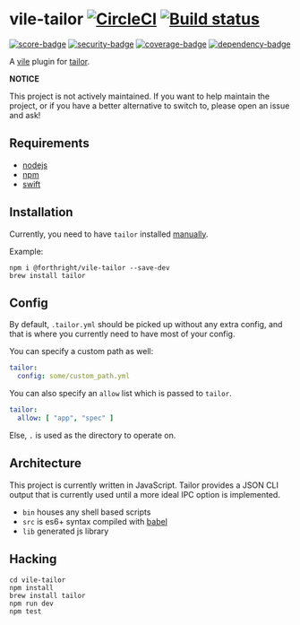 # vile-tailor [![CircleCI](https://circleci.com/gh/forthright/vile-tailor.svg?style=shield&circle-token=e4883f9d8bd8c567dcbb1b726099a0da511f31cb)](https://circleci.com/gh/forthright/vile-tailor) [![Build status](https://ci.appveyor.com/api/projects/status/q2btvc28hf1kvu7k/branch/master?svg=true)](https://ci.appveyor.com/project/brentlintner/vile-tailor/branch/master)

[![score-badge](https://vile.io/api/v0/projects/vile-tailor/badges/score?token=USryyHar5xQs7cBjNUdZ)](https://vile.io/~brentlintner/vile-tailor) [![security-badge](https://vile.io/api/v0/projects/vile-tailor/badges/security?token=USryyHar5xQs7cBjNUdZ)](https://vile.io/~brentlintner/vile-tailor) [![coverage-badge](https://vile.io/api/v0/projects/vile-tailor/badges/coverage?token=USryyHar5xQs7cBjNUdZ)](https://vile.io/~brentlintner/vile-tailor) [![dependency-badge](https://vile.io/api/v0/projects/vile-tailor/badges/dependency?token=USryyHar5xQs7cBjNUdZ)](https://vile.io/~brentlintner/vile-tailor)

A [vile](https://vile.io) plugin for [tailor](https://tailor.sh).

**NOTICE**

This project is not actively maintained. If you want to
help maintain the project, or if you have a better
alternative to switch to, please open an issue and ask!

## Requirements

- [nodejs](http://nodejs.org)
- [npm](http://npmjs.org)
- [swift](https://swift.org)

## Installation

Currently, you need to have `tailor` installed [manually](https://github.com/sleekbyte/tailor#installation).

Example:

    npm i @forthright/vile-tailor --save-dev
    brew install tailor

## Config

By default, `.tailor.yml` should be picked up without any
extra config, and that is where you currently need to have
most of your config.

You can specify a custom path as well:

```yml
tailor:
  config: some/custom_path.yml
```

You can also specify an `allow` list which is passed to `tailor`.

```yml
tailor:
  allow: [ "app", "spec" ]
```

Else, `.` is used as the directory to operate on.

## Architecture

This project is currently written in JavaScript. Tailor provides
a JSON CLI output that is currently used until a more ideal
IPC option is implemented.

- `bin` houses any shell based scripts
- `src` is es6+ syntax compiled with [babel](https://babeljs.io)
- `lib` generated js library

## Hacking

    cd vile-tailor
    npm install
    brew install tailor
    npm run dev
    npm test
